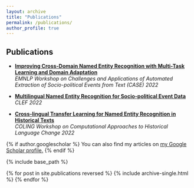 ```yaml
---
layout: archive
title: "Publications"
permalink: /publications/
author_profile: true
---
```


## Publications

* **[Improving Cross-Domain Named Entity Recognition with Multi-Task Learning and Domain Adaptation](https://aclanthology.org/2022.case-1.11.pdf)**  
  *EMNLP Workshop on Challenges and Applications of Automated Extraction of Socio-political Events from Text (CASE) 2022*

* **[Multilingual Named Entity Recognition for Socio-political Event Data](https://ceur-ws.org/Vol-3180/paper-86.pdf)**  
  *CLEF 2022*

* **[Cross-lingual Transfer Learning for Named Entity Recognition in Historical Texts](https://aclanthology.org/2022.vardial-1.10.pdf)**  
  *COLING Workshop on Computational Approaches to Historical Language Change 2022*

{% if author.googlescholar %}
  You can also find my articles on <u><a href="{{author.googlescholar}}">my Google Scholar profile</a>.</u>
{% endif %}

{% include base_path %}

{% for post in site.publications reversed %}
  {% include archive-single.html %}
{% endfor %}
